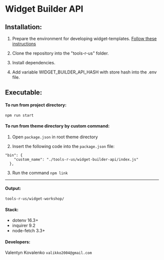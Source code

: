 # Widget Builder API

## Installation:
1. Prepare the environment for developing widget-templates.  [Follow these instructions](https://developer.bigcommerce.com/api-docs/store-management/widgets/widget-builder#continue-development-with-start)

2. Clone the repository into the "tools-r-us" folder.

3. Install dependencies.

4. Add variable WIDGET_BUILDER_API_HASH with store hash into the .env file.

## Executable:
#### To run from project directory:
```
npm run start
```
#### To run from theme directory by custom command:
1. Open ``package.json`` in root theme directory

2. Insert the following code into the ``package.json`` file:
```  
"bin": {
    "custom_name": "./tools-r-us/widget-builder-api/index.js"
  },
```

3. Run the command ```npm link```


***

#### Output:
``tools-r-us/widget-workshop/``

#### Stack:
* dotenv 16.3+
* inquirer 9.2
* node-fetch 3.3+


#### Developers:
Valentyn Kovalenko `valikko2004@gmail.com`
